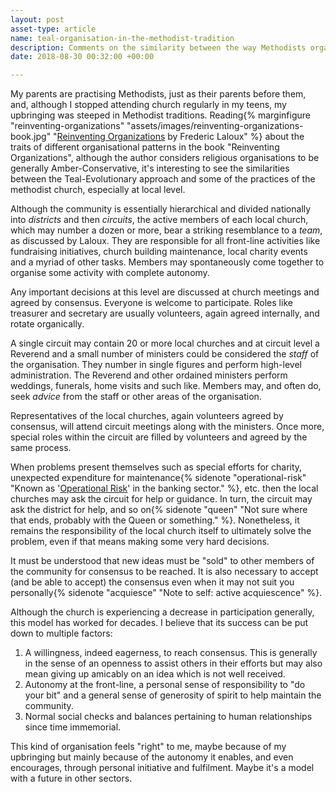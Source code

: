 ```yaml
---
layout: post
asset-type: article
name: teal-organisation-in-the-methodist-tradition
description: Comments on the similarity between the way Methodists organise themselves and so-called Teal organisations.
date: 2018-08-30 00:32:00 +00:00

---
```


My parents are practising Methodists, just as their parents before them, and, although I stopped attending church regularly in my teens, my upbringing was steeped in Methodist traditions. Reading{% marginfigure "reinventing-organizations" "assets/images/reinventing-organizations-book.jpg" "[Reinventing Organizations](https://www.goodreads.com/book/show/20787425-reinventing-organizations) by Frederic Laloux" %} about the traits of different organisational patterns in the book "Reinventing Organizations", although the author considers religious organisations to be generally Amber-Conservative, it's interesting to see the similarities between the Teal-Evolutionary approach and some of the practices of the methodist church, especially at local level.

Although the community is essentially hierarchical and divided nationally into *districts* and then *circuits*, the active members of each local church, which may number a dozen or more, bear a striking resemblance to a *team*, as discussed by Laloux. They are responsible for all front-line activities like fundraising initiatives, church building maintenance, local charity events and a myriad of other tasks. Members may spontaneously come together to organise some activity with complete autonomy. 

Any important decisions at this level are discussed at church meetings and agreed by consensus. Everyone is welcome to participate. Roles like treasurer and secretary are usually volunteers, again agreed internally, and rotate organically.

A single circuit may contain 20 or more local churches and at circuit level a Reverend and a small number of ministers could be considered the *staff* of the organisation. They number in single figures and perform high-level administration. The Reverend and other ordained ministers perform weddings, funerals, home visits and such like. Members may, and often do, seek *advice* from the staff or other areas of the organisation.

Representatives of the local churches, again volunteers agreed by consensus, will attend circuit meetings along with the ministers. Once more, special roles within the circuit are filled by volunteers and agreed by the same process.

When problems present themselves such as special efforts for charity, unexpected expenditure for maintenance{% sidenote "operational-risk" "Known as '[Operational Risk](https://en.wikipedia.org/wiki/Operational_risk)' in the banking sector." %}, etc. then the local churches may ask the circuit for help or guidance. In turn, the circuit may ask the district for help, and so on{% sidenote "queen" "Not sure where that ends, probably with the Queen or something." %}. Nonetheless, it remains the responsibility of the local church itself to ultimately solve the problem, even if that means making some very hard decisions.

It must be understood that new ideas must be "sold" to other members of the community for consensus to be reached. It is also necessary to accept (and be able to accept) the consensus even when it may not suit you personally{% sidenote "acquiesce" "Note to self: active acquiescence" %}.

Although the church is experiencing a decrease in participation generally, this model has worked for decades. I believe that its success can be put down to multiple factors:

1. A willingness, indeed eagerness, to reach consensus. This is generally in the sense of an openness to assist others in their efforts but may also mean giving up amicably on an idea which is not well received.
2. Autonomy at the front-line, a personal sense of responsibility to "do your bit" and a general sense of generosity of spirit to help maintain the community.
3. Normal social checks and balances pertaining to human relationships since time immemorial.

This kind of organisation feels "right" to me, maybe because of my upbringing but mainly because of the autonomy it enables, and even encourages, through personal initiative and fulfilment. Maybe it's a model with a future in other sectors.



